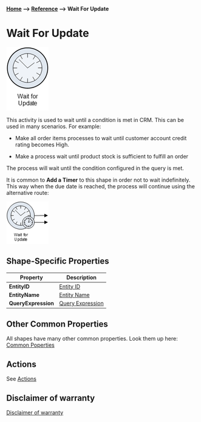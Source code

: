 __[Home](/) --> [Reference](/ref) --> Wait For Update__

# Wait For Update

![Wait For Update](media/WaitForUpdate.png)

This activity is used to wait until a condition is met in CRM. This can be used
in many scenarios. For example:

-   Make all order items processes to wait until customer account credit rating
    becomes High.

-   Make a process wait until product stock is sufficient to fulfill an order

The process will wait until the condition configured in the query is met.

It is common to **Add a Timer** to this shape in order not to wait indefinitely.
This way when the due date is reached, the process will continue using the
alternative route:

![Wait For Update](media/WaitForUpdate1.png)

## Shape-Specific Properties

| Property | Description |
| -------- | ----------- |
| **EntityID**        | [Entity ID](common/EntityID.md)|
| **EntityName**      |[Entity Name](common/EntityName.md)|
| **QueryExpression** |[Query Expression](common/QueryExpression.md)|


## Other Common Properties
All shapes have many other common properties. Look them up here: [Common Poperties](common/README.md)

## Actions
See [Actions](common/Actions.md)

## Disclaimer of warranty

[Disclaimer of warranty](../guides/common/DisclaimerOfWarranty.md)